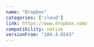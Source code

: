```yaml
---
name: "Dropbox"
categories: ['cloud']
link: https://www.dropbox.com/
compatibility: native
versionFrom: "184.4.6543"
---
```



